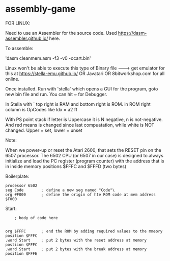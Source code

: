 # assembly-game

FOR LINUX:

Need to use an Assembler for the source code. Used https://dasm-assembler.github.io/ here.

To assemble:

'dasm cleanmem.asm -f3 -v0 -ocart.bin'

Linux won't be able to execute this type of Binary file ---> get emulator for this at https://stella-emu.github.io/ OR Javatari OR 8bitworkshop.com for all online.

Once installed. Run with 'stella' which opens a GUI for the program, goto new bin file and run. You can hit ~ for Debugger.

In Stella with ` top right is RAM and bottom right is ROM. in ROM right column is OpCodes like ldx = a2 ff

With PS point stack if letter is Uppercase it is N negative, n is not-negative. And red means is changed since last compuatation, while white is NOT changed. Upper = set, lower = unset



Note:

When we power-up or reset the Atari 2600, that sets the RESET pin on the 6507 processor. The 6502 CPU (or 6507 in our case) is designed to always initialize and load the PC register (program counter) with the address that is in inside memory positions $FFFC and $FFFD (two bytes)




Boilerplate:

    processor 6502
    seg Code        ; define a new seg named "Code"\
    org #F000       ; define the origin of hte ROM code at mem address $F000

Start:

        ; body of code here


    org $FFFC       ; end the ROM by adding required values to the mmeory position $FFFC
    .word Start     ; put 2 bytes with the reset address at memory postiion $FFFC
    .word Start     ; put 2 bytes with the break address at memory position $FFFE